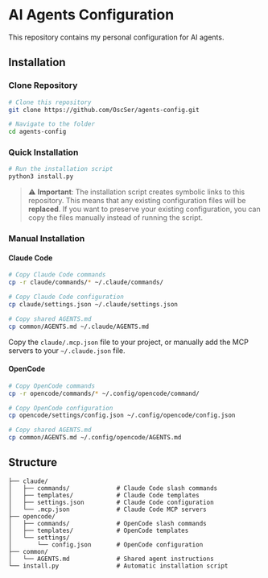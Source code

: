 # AI Agents Configuration

This repository contains my personal configuration for AI agents.

## Installation

### Clone Repository

```bash
# Clone this repository
git clone https://github.com/OscSer/agents-config.git

# Navigate to the folder
cd agents-config
```

### Quick Installation

```bash
# Run the installation script
python3 install.py
```

> ⚠️ **Important**: The installation script creates symbolic links to this repository. This means that any existing configuration files will be **replaced**. If you want to preserve your existing configuration, you can copy the files manually instead of running the script.

### Manual Installation

#### Claude Code

```bash
# Copy Claude Code commands
cp -r claude/commands/* ~/.claude/commands/

# Copy Claude Code configuration
cp claude/settings.json ~/.claude/settings.json

# Copy shared AGENTS.md
cp common/AGENTS.md ~/.claude/AGENTS.md
```

Copy the `claude/.mcp.json` file to your project, or manually add the MCP servers to your `~/.claude.json` file.

#### OpenCode

```bash
# Copy OpenCode commands
cp -r opencode/commands/* ~/.config/opencode/command/

# Copy OpenCode configuration
cp opencode/settings/config.json ~/.config/opencode/config.json

# Copy shared AGENTS.md
cp common/AGENTS.md ~/.config/opencode/AGENTS.md
```

## Structure

```
├── claude/
│   ├── commands/             # Claude Code slash commands
│   ├── templates/            # Claude Code templates
│   ├── settings.json         # Claude Code configuration
│   └── .mcp.json             # Claude Code MCP servers
├── opencode/
│   ├── commands/             # OpenCode slash commands
│   ├── templates/            # OpenCode templates
│   └── settings/
│       └── config.json       # OpenCode configuration
├── common/
│   └── AGENTS.md             # Shared agent instructions
└── install.py                # Automatic installation script
```
